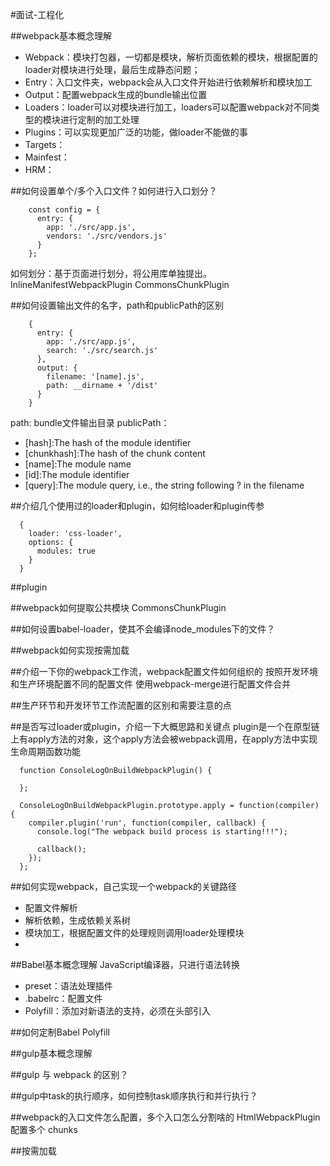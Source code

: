 #面试-工程化


##webpack基本概念理解
+ Webpack：模块打包器，一切都是模块，解析页面依赖的模块，根据配置的loader对模块进行处理，最后生成静态问题；
+ Entry：入口文件夹，webpack会从入口文件开始进行依赖解析和模块加工
+ Output：配置webpack生成的bundle输出位置
+ Loaders：loader可以对模块进行加工，loaders可以配置webpack对不同类型的模块进行定制的加工处理
+ Plugins：可以实现更加广泛的功能，做loader不能做的事
+ Targets：
+ Mainfest：
+ HRM：

##如何设置单个/多个入口文件？如何进行入口划分？
```
    const config = {
      entry: {
        app: './src/app.js',
        vendors: './src/vendors.js'
      }
    };
```

如何划分：基于页面进行划分，将公用库单独提出。
InlineManifestWebpackPlugin
CommonsChunkPlugin

##如何设置输出文件的名字，path和publicPath的区别
```
    {
      entry: {
        app: './src/app.js',
        search: './src/search.js'
      },
      output: {
        filename: '[name].js',
        path: __dirname + '/dist'
      }
    }
```

path: bundle文件输出目录
publicPath：

+ [hash]:The hash of the module identifier
+ [chunkhash]:The hash of the chunk content
+ [name]:The module name
+ [id]:The module identifier
+ [query]:The module query, i.e., the string following ? in the filename

##介绍几个使用过的loader和plugin，如何给loader和plugin传参
```
  {
    loader: 'css-loader',
    options: {
      modules: true
    }
  }
```

##plugin


##webpack如何提取公共模块
CommonsChunkPlugin

##如何设置babel-loader，使其不会编译node_modules下的文件？



##webpack如何实现按需加载


##介绍一下你的webpack工作流，webpack配置文件如何组织的
按照开发环境和生产环境配置不同的配置文件
使用webpack-merge进行配置文件合并

##生产环节和开发环节工作流配置的区别和需要注意的点


##是否写过loader或plugin，介绍一下大概思路和关键点
plugin是一个在原型链上有apply方法的对象，这个apply方法会被webpack调用，在apply方法中实现生命周期函数功能
```
  function ConsoleLogOnBuildWebpackPlugin() {

  };

  ConsoleLogOnBuildWebpackPlugin.prototype.apply = function(compiler) {
    compiler.plugin('run', function(compiler, callback) {
      console.log("The webpack build process is starting!!!");

      callback();
    });
  };
```


##如何实现webpack，自己实现一个webpack的关键路径
+ 配置文件解析
+ 解析依赖，生成依赖关系树
+ 模块加工，根据配置文件的处理规则调用loader处理模块
+ 


##Babel基本概念理解
JavaScript编译器，只进行语法转换
+ preset：语法处理插件
+ .babelrc：配置文件
+ Polyfill：添加对新语法的支持，必须在头部引入

##如何定制Babel Polyfill

##gulp基本概念理解

##gulp 与 webpack 的区别？

##gulp中task的执行顺序，如何控制task顺序执行和并行执行？


##webpack的入口文件怎么配置，多个入口怎么分割啥的
HtmlWebpackPlugin 配置多个 chunks

##按需加载













